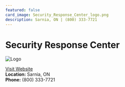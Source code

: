 ```yaml
---
featured: false
card_image: Security_Response_Center_logo.png
description: Sarnia, ON | (800) 333-7721
---
```


# Security Response Center
<img src="Security_Response_Center_logo.png" alt="Logo" style="max-width: 200px; height: auto;">

<a href="https://http://securityresponse.ca">Visit Website</a>  
**Location:** Sarnia, ON  
**Phone:** (800) 333-7721
